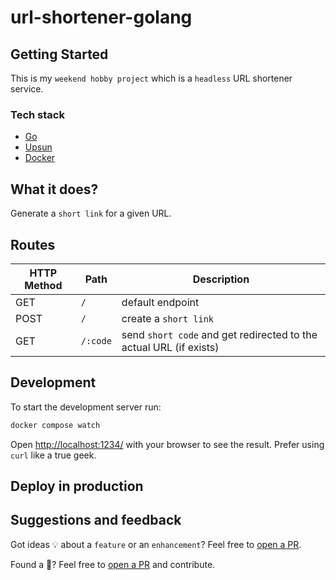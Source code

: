 # url-shortener-golang

## Getting Started

This is my `weekend hobby project` which is a `headless` URL shortener service.

### Tech stack

- [Go](https://go.dev/)
- [Upsun](https://upsun.com/)
- [Docker](https://www.docker.com/)

## What it does?

Generate a `short link` for a given URL.

## Routes

| HTTP Method | Path          | Description                                                        |
| ----------- | ------------- | ------------------------------------------------------------------ |
| GET         | `/`           | default endpoint                                                   |
| POST        | `/`           | create a `short link`                                              |
| GET         | `/:code`      | send `short code` and get redirected to the actual URL (if exists) |

## Development

To start the development server run:

```bash
docker compose watch
```

Open <http://localhost:1234/> with your browser to see the result. Prefer using `curl` like a true geek.

## Deploy in production

## Suggestions and feedback

Got ideas 💡 about a `feature` or an `enhancement`? Feel free to [open a PR](https://github.com/ramit-mitra/url-shortener-golang/pulls).

Found a 🐞? Feel free to [open a PR](https://github.com/ramit-mitra/url-shortener-golang/pulls) and contribute.

